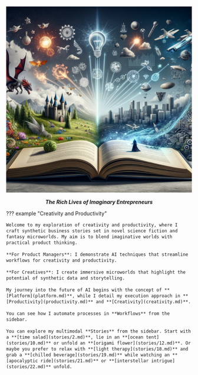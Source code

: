 <p align="center">
  <a><img src="assets\home.png" alt="Fiction Ideas"></a>
</p>
<p align="center">
    <em><b>The Rich Lives of Imaginary Entrepreneurs</b></em>
</p>

??? example "Creativity and Productivity"

    Welcome to my exploration of creativity and productivity, where I craft synthetic business stories set in novel science fiction and fantasy microworlds. My aim is to blend imaginative worlds with practical product thinking.

    **For Product Managers**: I demonstrate AI techniques that streamline workflows for creativity and productivity.

    **For Creatives**: I create immersive microworlds that highlight the potential of synthetic data and storytelling.

    My journey into the future of AI begins with the concept of **[Platform](platform.md)**, while I detail my execution approach in **[Productivity](productivity.md)** and **[Creativity](creativity.md)**.

    You can see how I automate processes in **Workflows** from the sidebar.

    You can explore my multimodal **Stories** from the sidebar. Start with a **[time salad](stories/2.md)**, lie in an **[ocean tent](stories/10.md)** or unfold an **[origami flower](stories/12.md)**. Or maybe you prefer to relax with **[light therapy](stories/18.md)** and grab a **[chilled beverage](stories/19.md)** while watching an **[apocalyptic ride](stories/21.md)** or **[interstellar intrigue](stories/22.md)** unfold.
